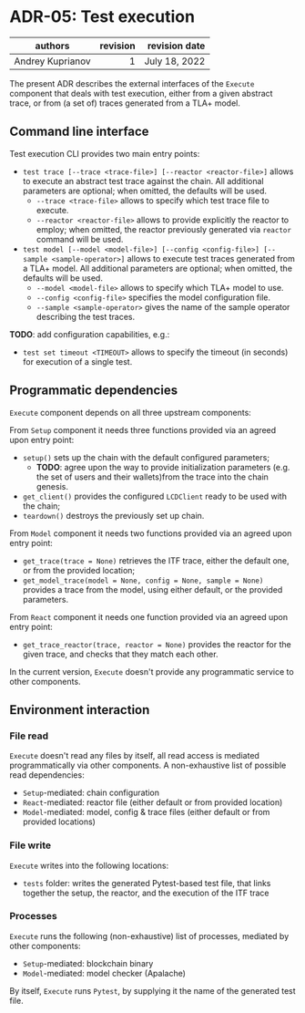 # ADR-05: Test execution

| authors          | revision | revision date  |
| ---------------- | --------:| --------------:|
| Andrey Kuprianov |        1 | July 18, 2022  |

The present ADR describes the external interfaces of the `Execute` component that deals with test execution, either from a given abstract trace, or from (a set of) traces generated from a TLA+ model.


## Command line interface

Test execution CLI provides two main entry points:

- `test trace [--trace <trace-file>] [--reactor <reactor-file>]` allows to execute an abstract test trace against the chain. All additional parameters are optional; when omitted, the defaults will be used.
  - `--trace <trace-file>` allows to specify which test trace file to execute. 
  - `--reactor <reactor-file>` allows to provide explicitly the reactor to employ; when omitted, the reactor previously generated via `reactor` command will be used.
- `test model [--model <model-file>] [--config <config-file>] [--sample <sample-operator>]` allows to execute test traces generated from a TLA+ model. All additional parameters are optional; when omitted, the defaults will be used.
  - `--model <model-file>` allows to specify which TLA+ model to use.
  - `--config <config-file>` specifies the model configuration file.
  - `--sample <sample-operator>` gives the name of the sample operator describing the test traces.

**TODO**: add configuration capabilities, e.g.:
- `test set timeout <TIMEOUT>` allows to specify the timeout (in seconds) for execution of a single test.

## Programmatic dependencies

`Execute` component depends on all three upstream components:

From `Setup` component it needs three functions provided via an agreed upon entry point:
- `setup()` sets up the chain with the default configured parameters;
  - **TODO**: agree upon the way to provide initialization parameters (e.g. the set of users and their wallets)from the trace into the chain genesis.
- `get_client()` provides the configured `LCDClient` ready to be used with the chain;
- `teardown()` destroys the previously set up chain.

From `Model` component it needs two functions provided via an agreed upon entry point:
- `get_trace(trace = None)` retrieves the ITF trace, either the default one, or from the provided location;
- `get_model_trace(model = None, config = None, sample = None)` provides a trace from the model, using either default, or the provided parameters.

From `React` component it needs one function provided via an agreed upon entry point:
- `get_trace_reactor(trace, reactor = None)` provides the reactor for the given trace, and checks that they match each other.

In the current version, `Execute` doesn't provide any programmatic service to other components.

## Environment interaction

### File read

`Execute` doesn't read any files by itself, all read access is mediated programmatically via other components. A non-exhaustive list of possible read dependencies:
- `Setup`-mediated: chain configuration
- `React`-mediated: reactor file (either default or from provided location)
- `Model`-mediated: model, config & trace files (either default or from provided locations)

### File write

`Execute` writes into the following locations:
- `tests` folder: writes the generated Pytest-based test file, that links together the setup, the reactor, and the execution of the ITF trace

### Processes

`Execute` runs the following (non-exhaustive) list of processes, mediated by other components:
- `Setup`-mediated: blockchain binary
- `Model`-mediated: model checker (Apalache)

By itself, `Execute` runs `Pytest`, by supplying it the name of the generated test file.